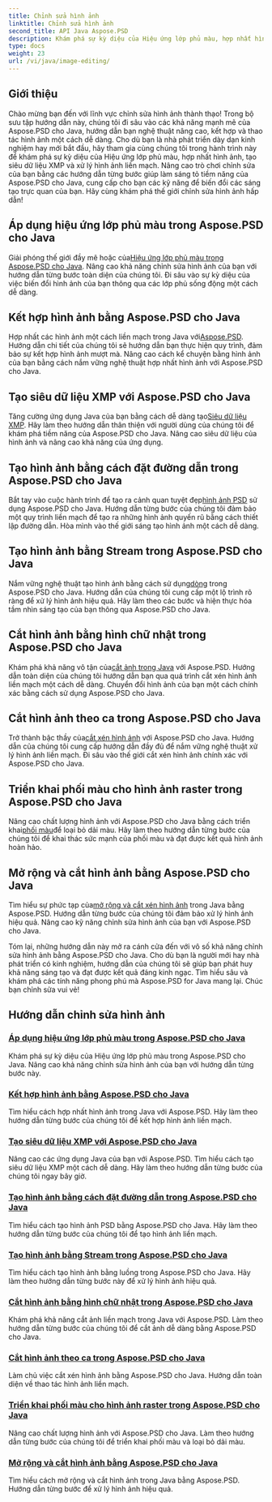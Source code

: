 ```yaml
---
title: Chỉnh sửa hình ảnh
linktitle: Chỉnh sửa hình ảnh
second_title: API Java Aspose.PSD
description: Khám phá sự kỳ diệu của Hiệu ứng lớp phủ màu, hợp nhất hình ảnh và xử lý hình ảnh liền mạch với Aspose.PSD. Nâng cao khả năng chỉnh sửa hình ảnh của bạn với hướng dẫn của chúng tôi.
type: docs
weight: 23
url: /vi/java/image-editing/
---
```

## Giới thiệu 

Chào mừng bạn đến với lĩnh vực chỉnh sửa hình ảnh thành thạo! Trong bộ sưu tập hướng dẫn này, chúng tôi đi sâu vào các khả năng mạnh mẽ của Aspose.PSD cho Java, hướng dẫn bạn nghệ thuật nâng cao, kết hợp và thao tác hình ảnh một cách dễ dàng. Cho dù bạn là nhà phát triển dày dạn kinh nghiệm hay mới bắt đầu, hãy tham gia cùng chúng tôi trong hành trình này để khám phá sự kỳ diệu của Hiệu ứng lớp phủ màu, hợp nhất hình ảnh, tạo siêu dữ liệu XMP và xử lý hình ảnh liền mạch. Nâng cao trò chơi chỉnh sửa của bạn bằng các hướng dẫn từng bước giúp làm sáng tỏ tiềm năng của Aspose.PSD cho Java, cung cấp cho bạn các kỹ năng để biến đổi các sáng tạo trực quan của bạn. Hãy cùng khám phá thế giới chỉnh sửa hình ảnh hấp dẫn!

## Áp dụng hiệu ứng lớp phủ màu trong Aspose.PSD cho Java

 Giải phóng thế giới đầy mê hoặc của[Hiệu ứng lớp phủ màu trong Aspose.PSD cho Java](./color-overlay-effect/). Nâng cao khả năng chỉnh sửa hình ảnh của bạn với hướng dẫn từng bước toàn diện của chúng tôi. Đi sâu vào sự kỳ diệu của việc biến đổi hình ảnh của bạn thông qua các lớp phủ sống động một cách dễ dàng.

## Kết hợp hình ảnh bằng Aspose.PSD cho Java

 Hợp nhất các hình ảnh một cách liền mạch trong Java với[Aspose.PSD](./combine-images/). Hướng dẫn chi tiết của chúng tôi sẽ hướng dẫn bạn thực hiện quy trình, đảm bảo sự kết hợp hình ảnh mượt mà. Nâng cao cách kể chuyện bằng hình ảnh của bạn bằng cách nắm vững nghệ thuật hợp nhất hình ảnh với Aspose.PSD cho Java.

## Tạo siêu dữ liệu XMP với Aspose.PSD cho Java

 Tăng cường ứng dụng Java của bạn bằng cách dễ dàng tạo[Siêu dữ liệu XMP](./create-xmp-metadata/). Hãy làm theo hướng dẫn thân thiện với người dùng của chúng tôi để khám phá tiềm năng của Aspose.PSD cho Java. Nâng cao siêu dữ liệu của hình ảnh và nâng cao khả năng của ứng dụng.

## Tạo hình ảnh bằng cách đặt đường dẫn trong Aspose.PSD cho Java

 Bắt tay vào cuộc hành trình để tạo ra cảnh quan tuyệt đẹp[hình ảnh PSD](./create-image-by-setting-path/) sử dụng Aspose.PSD cho Java. Hướng dẫn từng bước của chúng tôi đảm bảo một quy trình liền mạch để tạo ra những hình ảnh quyến rũ bằng cách thiết lập đường dẫn. Hòa mình vào thế giới sáng tạo hình ảnh một cách dễ dàng.

## Tạo hình ảnh bằng Stream trong Aspose.PSD cho Java

 Nắm vững nghệ thuật tạo hình ảnh bằng cách sử dụng[dòng](./create-image-using-stream/) trong Aspose.PSD cho Java. Hướng dẫn của chúng tôi cung cấp một lộ trình rõ ràng để xử lý hình ảnh hiệu quả. Hãy làm theo các bước và hiện thực hóa tầm nhìn sáng tạo của bạn thông qua Aspose.PSD cho Java.

## Cắt hình ảnh bằng hình chữ nhật trong Aspose.PSD cho Java

 Khám phá khả năng vô tận của[cắt ảnh trong Java](./crop-image-by-rectangle/) với Aspose.PSD. Hướng dẫn toàn diện của chúng tôi hướng dẫn bạn qua quá trình cắt xén hình ảnh liền mạch một cách dễ dàng. Chuyển đổi hình ảnh của bạn một cách chính xác bằng cách sử dụng Aspose.PSD cho Java.

## Cắt hình ảnh theo ca trong Aspose.PSD cho Java

 Trở thành bậc thầy của[cắt xén hình ảnh](./crop-image-by-shifts/) với Aspose.PSD cho Java. Hướng dẫn của chúng tôi cung cấp hướng dẫn đầy đủ để nắm vững nghệ thuật xử lý hình ảnh liền mạch. Đi sâu vào thế giới cắt xén hình ảnh chính xác với Aspose.PSD cho Java.

## Triển khai phối màu cho hình ảnh raster trong Aspose.PSD cho Java

 Nâng cao chất lượng hình ảnh với Aspose.PSD cho Java bằng cách triển khai[phối màu](./implement-dithering/)để loại bỏ dải màu. Hãy làm theo hướng dẫn từng bước của chúng tôi để khai thác sức mạnh của phối màu và đạt được kết quả hình ảnh hoàn hảo.

## Mở rộng và cắt hình ảnh bằng Aspose.PSD cho Java

 Tìm hiểu sự phức tạp của[mở rộng và cắt xén hình ảnh](./expand-and-crop-images/) trong Java bằng Aspose.PSD. Hướng dẫn từng bước của chúng tôi đảm bảo xử lý hình ảnh hiệu quả. Nâng cao kỹ năng chỉnh sửa hình ảnh của bạn với Aspose.PSD cho Java.

Tóm lại, những hướng dẫn này mở ra cánh cửa đến với vô số khả năng chỉnh sửa hình ảnh bằng Aspose.PSD cho Java. Cho dù bạn là người mới hay nhà phát triển có kinh nghiệm, hướng dẫn của chúng tôi sẽ giúp bạn phát huy khả năng sáng tạo và đạt được kết quả đáng kinh ngạc. Tìm hiểu sâu và khám phá các tính năng phong phú mà Aspose.PSD for Java mang lại. Chúc bạn chỉnh sửa vui vẻ!
## Hướng dẫn chỉnh sửa hình ảnh
### [Áp dụng hiệu ứng lớp phủ màu trong Aspose.PSD cho Java](./color-overlay-effect/)
Khám phá sự kỳ diệu của Hiệu ứng lớp phủ màu trong Aspose.PSD cho Java. Nâng cao khả năng chỉnh sửa hình ảnh của bạn với hướng dẫn từng bước này.
### [Kết hợp hình ảnh bằng Aspose.PSD cho Java](./combine-images/)
Tìm hiểu cách hợp nhất hình ảnh trong Java với Aspose.PSD. Hãy làm theo hướng dẫn từng bước của chúng tôi để kết hợp hình ảnh liền mạch.
### [Tạo siêu dữ liệu XMP với Aspose.PSD cho Java](./create-xmp-metadata/)
Nâng cao các ứng dụng Java của bạn với Aspose.PSD. Tìm hiểu cách tạo siêu dữ liệu XMP một cách dễ dàng. Hãy làm theo hướng dẫn từng bước của chúng tôi ngay bây giờ.
### [Tạo hình ảnh bằng cách đặt đường dẫn trong Aspose.PSD cho Java](./create-image-by-setting-path/)
Tìm hiểu cách tạo hình ảnh PSD bằng Aspose.PSD cho Java. Hãy làm theo hướng dẫn từng bước của chúng tôi để tạo hình ảnh liền mạch.
### [Tạo hình ảnh bằng Stream trong Aspose.PSD cho Java](./create-image-using-stream/)
Tìm hiểu cách tạo hình ảnh bằng luồng trong Aspose.PSD cho Java. Hãy làm theo hướng dẫn từng bước này để xử lý hình ảnh hiệu quả.
### [Cắt hình ảnh bằng hình chữ nhật trong Aspose.PSD cho Java](./crop-image-by-rectangle/)
Khám phá khả năng cắt ảnh liền mạch trong Java với Aspose.PSD. Làm theo hướng dẫn từng bước của chúng tôi để cắt ảnh dễ dàng bằng Aspose.PSD cho Java.
### [Cắt hình ảnh theo ca trong Aspose.PSD cho Java](./crop-image-by-shifts/)
Làm chủ việc cắt xén hình ảnh bằng Aspose.PSD cho Java. Hướng dẫn toàn diện về thao tác hình ảnh liền mạch.
### [Triển khai phối màu cho hình ảnh raster trong Aspose.PSD cho Java](./implement-dithering/)
Nâng cao chất lượng hình ảnh với Aspose.PSD cho Java. Làm theo hướng dẫn từng bước của chúng tôi để triển khai phối màu và loại bỏ dải màu.
### [Mở rộng và cắt hình ảnh bằng Aspose.PSD cho Java](./expand-and-crop-images/)
Tìm hiểu cách mở rộng và cắt hình ảnh trong Java bằng Aspose.PSD. Hướng dẫn từng bước để xử lý hình ảnh hiệu quả.